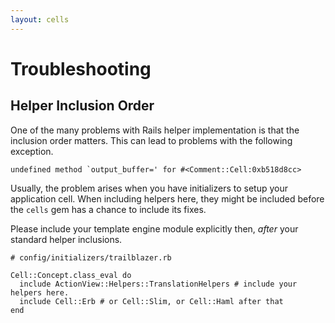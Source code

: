 ```yaml
---
layout: cells
---
```


# Troubleshooting

## Helper Inclusion Order

One of the many problems with Rails helper implementation is that the inclusion order matters. This can lead to problems with the following exception.


	undefined method `output_buffer=' for #<Comment::Cell:0xb518d8cc>


Usually, the problem arises when you have initializers to setup your application cell. When including helpers here, they might be included before the `cells` gem has a chance to include its fixes.

Please include your template engine module explicitly then, _after_ your standard helper inclusions.


	# config/initializers/trailblazer.rb

	Cell::Concept.class_eval do
	  include ActionView::Helpers::TranslationHelpers # include your helpers here.
	  include Cell::Erb # or Cell::Slim, or Cell::Haml after that
	end
